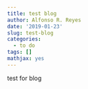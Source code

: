 ```yaml
---
title: test blog
author: Alfonso R. Reyes
date: '2019-01-23'
slug: test-blog
categories:
  - to do
tags: []
mathjax: yes
---
```


test for blog
